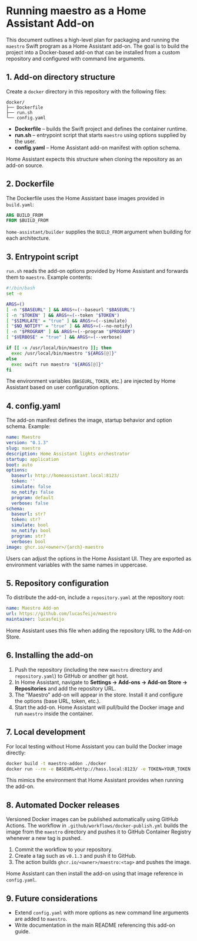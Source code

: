 # Running maestro as a Home Assistant Add-on

This document outlines a high-level plan for packaging and running the `maestro` Swift program as a Home Assistant add-on. The goal is to build the project into a Docker-based add-on that can be installed from a custom repository and configured with command line arguments.

## 1. Add-on directory structure

Create a `docker` directory in this repository with the following files:

```
docker/
├── Dockerfile
├── run.sh
└── config.yaml
```

- **Dockerfile** – builds the Swift project and defines the container runtime.
- **run.sh** – entrypoint script that starts `maestro` using options supplied by the user.
- **config.yaml** – Home Assistant add-on manifest with option schema.

Home Assistant expects this structure when cloning the repository as an add-on source.

## 2. Dockerfile

The Dockerfile uses the Home Assistant base images provided in `build.yaml`:

```Dockerfile
ARG BUILD_FROM
FROM $BUILD_FROM
```

`home-assistant/builder` supplies the `BUILD_FROM` argument when building for each architecture.

## 3. Entrypoint script

`run.sh` reads the add-on options provided by Home Assistant and forwards them to `maestro`. Example contents:

```bash
#!/bin/bash
set -e

ARGS=()
[ -n "$BASEURL" ] && ARGS+=(--baseurl "$BASEURL")
[ -n "$TOKEN" ] && ARGS+=(--token "$TOKEN")
[ "$SIMULATE" = "true" ] && ARGS+=(--simulate)
[ "$NO_NOTIFY" = "true" ] && ARGS+=(--no-notify)
[ -n "$PROGRAM" ] && ARGS+=(--program "$PROGRAM")
[ "$VERBOSE" = "true" ] && ARGS+=(--verbose)

if [[ -x /usr/local/bin/maestro ]]; then
  exec /usr/local/bin/maestro "${ARGS[@]}"
else
  exec swift run maestro "${ARGS[@]}"
fi
```

The environment variables (`BASEURL`, `TOKEN`, etc.) are injected by Home Assistant based on user configuration options.

## 4. config.yaml

The add-on manifest defines the image, startup behavior and option schema. Example:

```yaml
name: Maestro
version: "0.1.3"
slug: maestro
description: Home Assistant lights orchestrator
startup: application
boot: auto
options:
  baseurl: http://homeassistant.local:8123/
  token: ''
  simulate: false
  no_notify: false
  program: default
  verbose: false
schema:
  baseurl: str?
  token: str?
  simulate: bool
  no_notify: bool
  program: str?
  verbose: bool
image: ghcr.io/<owner>/{arch}-maestro
```

Users can adjust the options in the Home Assistant UI. They are exported as environment variables with the same names in uppercase.

## 5. Repository configuration

To distribute the add-on, include a `repository.yaml` at the repository root:

```yaml
name: Maestro Add-on
url: https://github.com/lucasfeijo/maestro
maintainer: lucasfeijo
```

Home Assistant uses this file when adding the repository URL to the Add-on Store.

## 6. Installing the add-on

1. Push the repository (including the new `maestro` directory and `repository.yaml`) to GitHub or another git host.
2. In Home Assistant, navigate to **Settings → Add-ons → Add-on Store → Repositories** and add the repository URL.
3. The "Maestro" add-on will appear in the store. Install it and configure the options (base URL, token, etc.).
4. Start the add-on. Home Assistant will pull/build the Docker image and run `maestro` inside the container.

## 7. Local development

For local testing without Home Assistant you can build the Docker image directly:

```bash
docker build -t maestro-addon ./docker
docker run --rm -e BASEURL=http://hass.local:8123/ -e TOKEN=YOUR_TOKEN maestro-addon
```

This mimics the environment that Home Assistant provides when running the add-on.

## 8. Automated Docker releases

Versioned Docker images can be published automatically using GitHub Actions.
The workflow in `.github/workflows/docker-publish.yml` builds the image from
the `maestro` directory and pushes it to GitHub Container Registry whenever a
new tag is pushed.

1. Commit the workflow to your repository.
2. Create a tag such as `v0.1.3` and push it to GitHub.
3. The action builds `ghcr.io/<owner>/maestro:<tag>` and pushes the image.

Home Assistant can then install the add-on using that image reference in
`config.yaml`.

## 9. Future considerations

- Extend `config.yaml` with more options as new command line arguments are added to `maestro`.
- Write documentation in the main README referencing this add-on guide.

